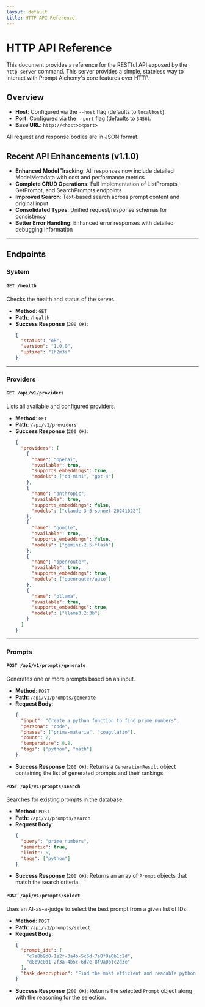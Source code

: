```yaml
---
layout: default
title: HTTP API Reference
---
```


# HTTP API Reference

This document provides a reference for the RESTful API exposed by the `http-server` command. This server provides a simple, stateless way to interact with Prompt Alchemy's core features over HTTP.

## Overview

- **Host**: Configured via the `--host` flag (defaults to `localhost`).
- **Port**: Configured via the `--port` flag (defaults to `3456`).
- **Base URL**: `http://<host>:<port>`

All request and response bodies are in JSON format.

## Recent API Enhancements (v1.1.0)

- **Enhanced Model Tracking**: All responses now include detailed ModelMetadata with cost and performance metrics
- **Complete CRUD Operations**: Full implementation of ListPrompts, GetPrompt, and SearchPrompts endpoints
- **Improved Search**: Text-based search across prompt content and original input
- **Consolidated Types**: Unified request/response schemas for consistency
- **Better Error Handling**: Enhanced error responses with detailed debugging information

---

## Endpoints

### System

#### `GET /health`

Checks the health and status of the server.

- **Method**: `GET`
- **Path**: `/health`
- **Success Response** (`200 OK`):
  ```json
  {
    "status": "ok",
    "version": "1.0.0",
    "uptime": "1h2m3s"
  }
  ```

---

### Providers

#### `GET /api/v1/providers`

Lists all available and configured providers.

- **Method**: `GET`
- **Path**: `/api/v1/providers`
- **Success Response** (`200 OK`):
  ```json
  {
    "providers": [
      {
        "name": "openai",
        "available": true,
        "supports_embeddings": true,
        "models": ["o4-mini", "gpt-4"]
      },
      {
        "name": "anthropic",
        "available": true,
        "supports_embeddings": false,
        "models": ["claude-3-5-sonnet-20241022"]
      },
      {
        "name": "google",
        "available": true,
        "supports_embeddings": false,
        "models": ["gemini-2.5-flash"]
      },
      {
        "name": "openrouter",
        "available": true,
        "supports_embeddings": true,
        "models": ["openrouter/auto"]
      },
      {
        "name": "ollama",
        "available": true,
        "supports_embeddings": true,
        "models": ["llama3.2:3b"]
      }
    ]
  }
  ```

---

### Prompts

#### `POST /api/v1/prompts/generate`

Generates one or more prompts based on an input.

- **Method**: `POST`
- **Path**: `/api/v1/prompts/generate`
- **Request Body**:
  ```json
  {
    "input": "Create a python function to find prime numbers",
    "persona": "code",
    "phases": ["prima-materia", "coagulatio"],
    "count": 2,
    "temperature": 0.8,
    "tags": ["python", "math"]
  }
  ```
- **Success Response** (`200 OK`): Returns a `GenerationResult` object containing the list of generated prompts and their rankings.

#### `POST /api/v1/prompts/search`

Searches for existing prompts in the database.

- **Method**: `POST`
- **Path**: `/api/v1/prompts/search`
- **Request Body**:
  ```json
  {
    "query": "prime numbers",
    "semantic": true,
    "limit": 5,
    "tags": ["python"]
  }
  ```
- **Success Response** (`200 OK`): Returns an array of `Prompt` objects that match the search criteria.

#### `POST /api/v1/prompts/select`

Uses an AI-as-a-judge to select the best prompt from a given list of IDs.

- **Method**: `POST`
- **Path**: `/api/v1/prompts/select`
- **Request Body**:
  ```json
  {
    "prompt_ids": [
      "c7a8b9d0-1e2f-3a4b-5c6d-7e8f9a0b1c2d",
      "d8b9c0d1-2f3a-4b5c-6d7e-8f9a0b1c2d3e"
    ],
    "task_description": "Find the most efficient and readable python function for prime numbers."
  }
  ```
- **Success Response** (`200 OK`): Returns the selected `Prompt` object along with the reasoning for the selection. 